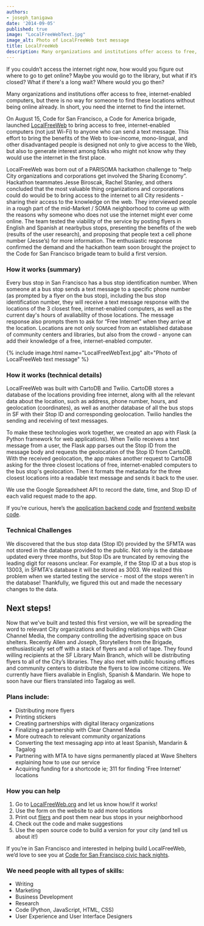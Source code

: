 ```yaml
---
authors:
- joseph_tanigawa
date: '2014-09-05'
published: true
image: "LocalFreeWebText.jpg"
image_alt: Photo of LocalFreeWeb text message
title: LocalFreeWeb
description: Many organizations and institutions offer access to free, internet-enabled computers, but there is no way for someone to find these locations without being online already. In short, you need the internet to find the internet. LocalFreeWeb makes it so all you need is a cell phone.
---
```


If you couldn’t access the internet right now, how would you figure out where to go to get online? Maybe you would go to the library, but what if it’s closed? What if there's a long wait? Where would you go then?

Many organizations and institutions offer access to free, internet-enabled computers, but there is no way for someone to find these locations without being online already. In short, you need the internet to find the internet.

On August 15, Code for San Francisco, a Code for America brigade, launched <a href="http://LocalFreeWeb.org">LocalFreeWeb</a> to bring access to free, internet-enabled computers (not just Wi-Fi) to anyone who can send a text message. This effort to bring the benefits of the Web to low-income, mono-lingual, and other disadvantaged people is designed not only to give access to the Web, but also to generate interest among folks who might not know why they would use the internet in the first place. 



LocalFreeWeb was born out of a PARISOMA hackathon challenge to “help City organizations and corporations get involved the Sharing Economy”. Hackathon teammates Jesse Biroscak, Rachel Stanley, and others concluded that the most valuable thing organizations and corporations could do would be to bring access to the internet to all City residents - sharing their access to the knowledge on the web. They interviewed people in a rough part of the mid-Market / SOMA neighborhood to come up with the reasons why someone who does not use the internet might ever come online. The team tested the viability of the service by posting flyers in English and Spanish at nearbybus stops, presenting the benefits of the web (results of the user research), and proposing that people text a cell phone number (Jesse’s) for more information. The enthusiastic response confirmed the demand and the hackathon team soon brought the project to the Code for San Francisco brigade team to build a first version.

### How it works (summary)
Every bus stop in San Francisco has a bus stop identification number. When someone at a bus stop sends a text message to a specific phone number (as prompted by a flyer on the bus stop), including the bus stop identification number, they will receive a text message response with the locations of the 3 closest free, internet-enabled computers, as well as the current day's hours of avaliablilty of those locations. The message response also prompts them to ask for “Free Internet” when they arrive at the location. Locations are not only sourced from an established database of community centers and libraries, but also from the crowd - anyone can add their knowledge of a free, internet-enabled computer.

{% include image.html name="LocalFreeWebText.jpg" alt="Photo of LocalFreeWeb text message" %}

### How it works (technical details)

LocalFreeWeb was built with CartoDB and Twilio. CartoDB stores a database of the locations providing free internet, along with all the relevant data about the location, such as address, phone number, hours, and geolocation (coordinates), as well as another database of all the bus stops in SF with their Stop ID and corresponding geolocation. Twilio handles the sending and receiving of text messages. 

To make these technologies work together, we created an app with Flask (a Python framework for web applications). When Twilio receives a text message from a user, the Flask app parses out the Stop ID from the message body and requests the geolocation of the Stop ID from CartoDB. With the received geolocation, the app makes another request to CartoDB asking for the three closest locations of free, internet-enabled computers to the bus stop's geolocation. Then it formats the metadata for the three closest locations into a readable text message and sends it back to the user.

We use the Google Spreadsheet API to record the date, time, and Stop ID of each valid request made to the app.

If you’re curious, here’s the <a href="https://github.com/sfbrigade/localfreeweb-sms-api">application backend code</a> and <a href="https://github.com/sfbrigade/localfreeweb.org/tree/gh-pages">frontend website code</a>.

### Technical Challenges

We discovered that the bus stop data (Stop ID) provided by the SFMTA was not stored in the database provided to the public. Not only is the database updated every three months, but Stop IDs are truncated by removing the leading digit for reasons unclear. For example, if the Stop ID at a bus stop is 13003, in SFMTA's database it will be stored as 3003. We realized this problem when we started testing the service - most of the stops weren’t in the database! Thankfully, we figured this out and made the necessary changes to the data.

## Next steps!

Now that we’ve built and tested this first version, we will be spreading the word to relevant City organizations and building relationships with Clear Channel Media, the company controlling the advertising space on bus shelters. Recently Allen and Joseph, Storytellers from the Brigade, enthusiastically set off with a stack of flyers and a roll of tape. They found willing recipients at the SF Library Main Branch, which will be distributing flyers to all of the City’s libraries. They also met with public housing offices and community centers to distribute the flyers to low income citizens. We currently have fliers avaliable in English, Spanish & Mandarin. We hope to soon have our fliers translated into Tagalog as well.

### Plans include:
- Distributing more flyers
- Printing stickers
- Creating partnerships with digital literacy organizations
- Finalizing a partnership with Clear Channel Media
- More outreach to relevant community organizations
- Converting the text messaging app into at least Spanish, Mandarin & Tagalog
- Partnering with MTA to have signs permanently placed at Wave Shelters explaining how to use our service 
- Acquiring funding for a shortcode ie; 311 for finding 'Free Internet' locations


### How you can help

1. Go to <a href="http://LocalFreeWeb.org">LocalFreeWeb.org</a> and let us know how/if it works!
2. Use the form on the website to add more locations
3. Print out <a href="https://drive.google.com/file/d/0B3Rg0E6TFEMCZGRGS1BtbzZxWjg/edit?usp=sharing">fliers</a> and post them near bus stops in your neighborhood
4. Check out the code and make suggestions
5. Use the open source code to build a version for your city (and tell us about it!)

If you’re in San Francisco and interested in helping build LocalFreeWeb, we’d love to see you at <a href="http://www.meetup.com/Code-for-San-Francisco-Civic-Hack-Night/">Code for San Francisco civic hack nights</a>. 

### We need people with all types of skills:
- Writing
- Marketing
- Business Development
- Research
- Code (Python, JavaScript, HTML, CSS)
- User Experience and User Interface Designers
